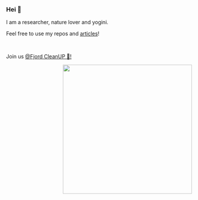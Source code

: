 ### Hei 🖖

I am a researcher, nature lover and yogini.

Feel free to use my repos and [articles](https://scholar.google.com/citations?user=OKlYJEgAAAAJ&hl=en&oi=ao)!

<br>

Join us [@Fjord CleanUP 🐳!](https://www.fjordcleanup.no)


<img align="right" src="https://media.giphy.com/media/5cFcxYJ3WkeOViRP94/giphy.gif" alt="" width=350px height=350px/>
